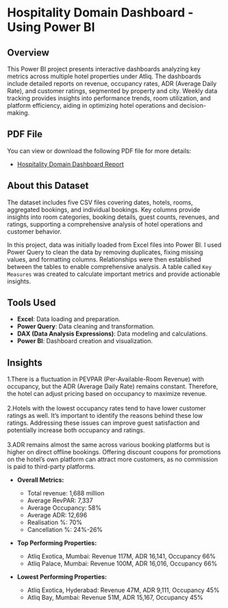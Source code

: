 # Hospitality Domain Dashboard - Using Power BI

## Overview
This Power BI project presents interactive dashboards analyzing key metrics across multiple hotel properties under Atliq. The dashboards include detailed reports on revenue, occupancy rates, ADR (Average Daily Rate), and customer ratings, segmented by property and city. Weekly data tracking provides insights into performance trends, room utilization, and platform efficiency, aiding in optimizing hotel operations and decision-making.

## PDF File
You can view or download the following PDF file for more details:

- [Hospitality Domain Dashboard Report](https://github.com/saurabhtripathiworks/Hospitality-Domain-Dashboard---Using-Power-BI/blob/main/Hospitality%20Domain%20Dashboard.pdf)

## About this Dataset
The dataset includes five CSV files covering dates, hotels, rooms, aggregated bookings, and individual bookings. Key columns provide insights into room categories, booking details, guest counts, revenues, and ratings, supporting a comprehensive analysis of hotel operations and customer behavior.

In this project, data was initially loaded from Excel files into Power BI. I used Power Query to clean the data by removing duplicates, fixing missing values, and formatting columns. Relationships were then established between the tables to enable comprehensive analysis. A table called `Key Measures` was created to calculate important metrics and provide actionable insights.

## Tools Used
- **Excel**: Data loading and preparation.
- **Power Query**: Data cleaning and transformation.
- **DAX (Data Analysis Expressions)**: Data modeling and calculations.
- **Power BI**: Dashboard creation and visualization.

## Insights
  1.There is a fluctuation in PEVPAR (Per-Available-Room Revenue) with occupancy, but the ADR (Average Daily Rate) remains constant. Therefore, the hotel can adjust pricing       based on occupancy to maximize revenue.<br><br>
 2.Hotels with the lowest occupancy rates tend to have lower customer ratings as well. It’s important to identify the reasons behind these low ratings. Addressing these          issues can improve guest satisfaction and potentially increase both occupancy and ratings.<br><br>
  3.ADR remains almost the same across various booking platforms but is higher on direct offline bookings. Offering discount coupons for promotions on the hotel’s own             platform can attract more customers, as no commission is paid to third-party platforms.
  
- **Overall Metrics:**
  - Total revenue: 1,688 million
  - Average RevPAR: 7,337
  - Average Occupancy: 58%
  - Average ADR: 12,696
  - Realisation %: 70%
  - Cancellation %: 24%-26%
  
- **Top Performing Properties:**
  - Atliq Exotica, Mumbai: Revenue 117M, ADR 16,141, Occupancy 66%
  - Atliq Palace, Mumbai: Revenue 100M, ADR 16,016, Occupancy 66%
  
- **Lowest Performing Properties:**
  - Atliq Exotica, Hyderabad: Revenue 47M, ADR 9,111, Occupancy 45%
  - Atliq Bay, Mumbai: Revenue 51M, ADR 15,167, Occupancy 45%
